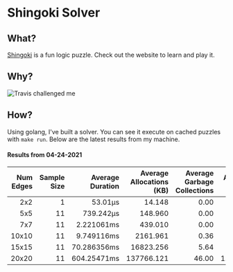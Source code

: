 # Shingoki Solver

## What?
[Shingoki](https://www.puzzle-shingoki.com) is a fun logic puzzle. Check out the website to learn and play it.

## Why?

![Travis challenged me](https://user-images.githubusercontent.com/23204038/112846696-f1f1fb00-906b-11eb-9693-3130ce4e78d7.png)

## How?

Using golang, I've built a solver. You can see it execute on cached puzzles with `make run`. Below are the latest results from my machine.

</startResults>

#### Results from 04-24-2021

|Num Edges|Sample Size|Average Duration|Average Allocations (KB)|Average Garbage Collections|Average GC Pause (ns)|
|-:|-:|-:|-:|-:|-:|
|2x2|1|53.01µs|14.148|0.00|0s|
|5x5|11|739.242µs|148.960|0.00|0s|
|7x7|11|2.221061ms|439.010|0.00|0s|
|10x10|11|9.749116ms|2161.961|0.36|13.324µs|
|15x15|11|70.286356ms|16823.256|5.64|230.282µs|
|20x20|11|604.25471ms|137766.121|46.00|1.550397ms|
